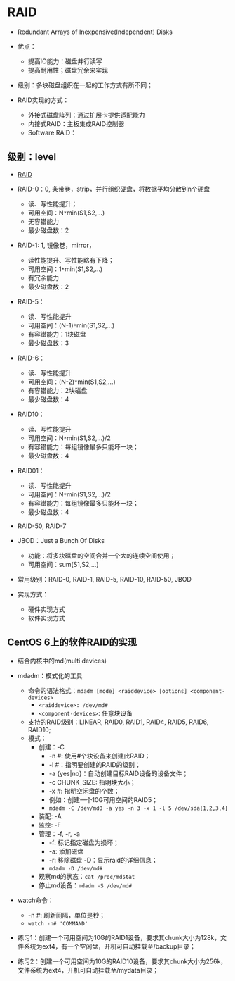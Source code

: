 # RAID

- Redundant Arrays of Inexpensive(Independent) Disks

- 优点：
    - 提高IO能力：磁盘并行读写
    - 提高耐用性；磁盘冗余来实现

- 级别：多块磁盘组织在一起的工作方式有所不同；

- RAID实现的方式：
    - 外接式磁盘阵列：通过扩展卡提供适配能力
    - 内接式RAID：主板集成RAID控制器
    - Software RAID：

## 级别：level

- [RAID](https://zh.wikipedia.org/wiki/RAID "RAID")

- RAID-0：0, 条带卷，strip，并行组织硬盘，将数据平均分散到n个硬盘
    - 读、写性能提升；
    - 可用空间：N`*`min(S1,S2,...)
    - 无容错能力
    - 最少磁盘数：2

- RAID-1: 1, 镜像卷，mirror，
    - 读性能提升、写性能略有下降；
    - 可用空间：1`*`min(S1,S2,...)
    - 有冗余能力
    - 最少磁盘数：2

- RAID-5：
    - 读、写性能提升
    - 可用空间：(N-1)`*`min(S1,S2,...)
    - 有容错能力：1块磁盘
    - 最少磁盘数：3

- RAID-6：
    - 读、写性能提升
    - 可用空间：(N-2)`*`min(S1,S2,...)
    - 有容错能力：2块磁盘
    - 最少磁盘数：4

- RAID10：
    - 读、写性能提升
    - 可用空间：N`*`min(S1,S2,...)/2
    - 有容错能力：每组镜像最多只能坏一块；
    - 最少磁盘数：4

- RAID01：
    - 读、写性能提升
    - 可用空间：N`*`min(S1,S2,...)/2
    - 有容错能力：每组镜像最多只能坏一块；
    - 最少磁盘数：4

- RAID-50, RAID-7

- JBOD：Just a Bunch Of Disks
    - 功能：将多块磁盘的空间合并一个大的连续空间使用；
    - 可用空间：sum(S1,S2,...)

- 常用级别：RAID-0, RAID-1, RAID-5, RAID-10, RAID-50, JBOD

- 实现方式：
    - 硬件实现方式
    - 软件实现方式 

## CentOS 6上的软件RAID的实现

- 结合内核中的md(multi devices)

- mdadm：模式化的工具
    - 命令的语法格式：`mdadm [mode] <raiddevice> [options] <component-devices>`
        - `<raiddevice>: /dev/md#`
        - `<component-devices>`: 任意块设备
    - 支持的RAID级别：LINEAR, RAID0, RAID1, RAID4, RAID5, RAID6, RAID10; 
    - 模式：
        - 创建：-C
            - -n #: 使用#个块设备来创建此RAID；
            - -l #：指明要创建的RAID的级别；
            - -a {yes|no}：自动创建目标RAID设备的设备文件；
            - -c CHUNK_SIZE: 指明块大小；
            - -x #: 指明空闲盘的个数；
            - 例如：创建一个10G可用空间的RAID5；
            - `mdadm -C /dev/md0 -a yes -n 3 -x 1 -l 5 /dev/sda{1,2,3,4}`
        - 装配: -A
        - 监控: -F
        - 管理：-f, -r, -a
            - -f: 标记指定磁盘为损坏；
            - -a: 添加磁盘
            - -r: 移除磁盘
        -D：显示raid的详细信息；
            - `mdadm -D /dev/md#`
        - 观察md的状态：`cat /proc/mdstat`
        - 停止md设备：`mdadm -S /dev/md#`

- watch命令：
    - -n #: 刷新间隔，单位是秒；
    - `watch -n# 'COMMAND'`

- 练习1：创建一个可用空间为10G的RAID1设备，要求其chunk大小为128k，文件系统为ext4，有一个空闲盘，开机可自动挂载至/backup目录；
- 练习2：创建一个可用空间为10G的RAID10设备，要求其chunk大小为256k，文件系统为ext4，开机可自动挂载至/mydata目录；
